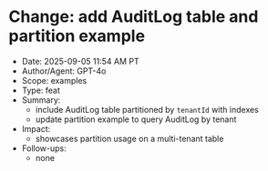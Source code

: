 # Change: add AuditLog table and partition example

- Date: 2025-09-05 11:54 AM PT
- Author/Agent: GPT-4o
- Scope: examples
- Type: feat
- Summary:
  - include AuditLog table partitioned by `tenantId` with indexes
  - update partition example to query AuditLog by tenant
- Impact:
  - showcases partition usage on a multi-tenant table
- Follow-ups:
  - none
